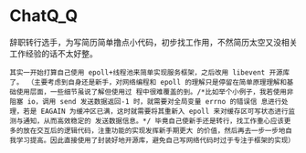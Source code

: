 # ChatQ_Q
辞职转行选手，为写简历简单撸点小代码，初步找工作用，不然简历太空又没相关工作经验的话不太好整。
```
其实一开始打算自己使用 epoll+线程池来简单实现服务框架，之后改用 libevent 开源库了。 （主要考虑到自身还是新手，对网络编程和 epoll 的理解只是停留在简单原理理解和基础使用层面，一些细节虽说了解但使用过 程中很难覆盖的到。/*比如举个小例子，我若使用非阻塞 io，调用 send 发送数据返回-1 时，就需要对全局变量 errno 的错误信 息进行处理，若是 EAGAIN 为缓冲区已满，这时就需要将其重新入 epoll 来对缓存区可写状态进行监测与通知，从而高效稳定的 发送数据信息。*/ 毕竟自己使新手还是转行，找工作重心应该更多的放在交互后的逻辑代码，注重功能的实现发挥新手期更大 的价值，然后再去一步一步地自我学习提高。因此直接使用了封装好地开源库，避免自己写网络代码时过于专注于框架的实现）
```
